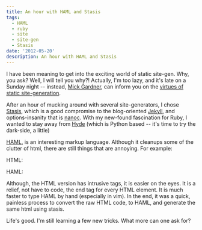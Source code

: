 ```yaml
---
title: An hour with HAML and Stasis
tags:
  - HAML
  - ruby
  - site
  - site-gen
  - Stasis
date: '2012-05-20'
description: An hour with HAML and Stasis
---
```


I have been meaning to get into the exciting world of static site-gen. Why, you ask? Well, I will tell you why?! Actually, I'm too lazy, and it's late on a Sunday night -- instead, [Mick Gardner][0], can inform you on the [virtues of static site-generation][1].

After an hour of mucking around with several site-generators, I chose [Stasis][2], which is a good compromise to the blog-oriented [Jekyll][3], and options-insanity that is [nanoc][4]. With my new-found fascination for Ruby, I wanted to stay away from [Hyde][5] (which is Python based -- it's time to try the dark-side, a little)

[HAML][6], is an interesting markup language. Although it cleanups some of the clutter of html, there are still things that are annoying. For example:

HTML:  

HAML:  

Although, the HTML version has intrusive tags, it is easier on the eyes. It is a relief, not have to code, the end tag for every HTML element. It is much faster to type HAML by hand (especially in vim). In the end, it was a quick, painless process to convert the raw HTML code, to HAML, and generate the same html using stasis.

Life's good. I'm still learning a few new tricks. What more can one ask for?


[0]: http://mickgardner.com/
[1]: http://mickgardner.com/2011/04/27/An-Introduction-To-Static-Site-Generators.html
[2]: http://stasis.me/
[3]: http://jekyllrb.com/
[4]: http://nanoc.stoneship.org/
[5]: http://ringce.com/hyde
[6]: http://haml.info/